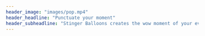 ```yaml
---
header_image: "images/pop.mp4"
header_headline: "Punctuate your moment"
header_subheadline: "Stinger Balloons creates the wow moment of your event by triggering a balloon pop with a safe WiFi enabled stinger."
---
```

